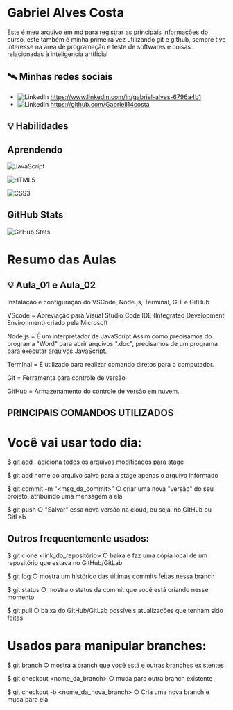 # Gabriel Alves Costa

Este é meu arquivo em md para registrar as principais informações do curso, este também é minha primeira vez utilizando git e github, sempre tive interesse na area de programação e teste de softwares e coisas relacionadas à inteligencia artificial

## 🛰 Minhas redes sociais
- ![LinkedIn](https://img.shields.io/badge/LinkedIn-000?style=for-the-badge&logo=linkedin&logoColor=0E76A8) https://www.linkedin.com/in/gabriel-alves-6796a4b1
- ![LinkedIn](https://img.shields.io/badge/github-000?style=for-the-badge&logo=github&logoColor=0E76A8) https://github.com/Gabriell14costa


## 💡 Habilidades


## Aprendendo

![JavaScript](https://img.shields.io/badge/JavaScript-000?style=for-the-badge&logo=javascript)

![HTML5](https://img.shields.io/badge/HTML5-000?style=for-the-badge&logo=html5)

![CSS3](https://img.shields.io/badge/CSS3-000?style=for-the-badge&logo=css3&logoColor=264CE4)
## GitHub Stats

![GitHub Stats](https://github-readme-stats.vercel.app/api?username=Gabriell14costa&theme=transparent&bg_color=000&border_color=30A3DC&show_icons=true&icon_color=30A3DC&title_color=E94D5F&text_color=FFF&hide=stars)




# Resumo das Aulas

## 💡 Aula_01 e Aula_02

Instalação e configuração do VSCode, Node.js, Terminal, GIT e GitHub

VScode = Abreviação para Visual Studio
Code
IDE (Integrated Development Environment) criado pela Microsoft

Node.js = É um interpretador de JavaScript
Assim como precisamos do programa
"Word" para abrir arquivos ".doc",
precisamos de um programa para
executar arquivos JavaScript.

Terminal = É utilizado para realizar comando diretos para o computador.

Git = Ferramenta para controle de versão 

GitHub = Armazenamento do controle de versão em nuvem.

## PRINCIPAIS COMANDOS UTILIZADOS

# Você vai usar todo dia:
$ git add . adiciona todos os arquivos modificados para stage

$ git add nome do arquivo salva para a stage apenas o arquivo informado

$ git commit -m "<msg_da_commit>"
○ criar uma nova "versão" do seu
projeto, atribuindo uma mensagem a ela

$ git push
○ "Salvar" essa nova versão na
cloud, ou seja, no GitHub ou
GitLab

## Outros frequentemente usados:
$ git clone <link_do_repositório>
○ baixa e faz uma cópia local de um
repositório que estava no GitHub/GitLab

$ git log
○ mostra um histórico das últimas commits
feitas nessa branch

$ git status
○ mostra o status da commit que você está
criando nesse momento

$ git pull
○ baixa do GitHub/GitLab possíveis
atualizações que tenham sido feitas

# Usados para manipular branches:
$ git branch
○ mostra a branch que você está e
outras branches existentes

$ git checkout <nome_da_branch>
○ muda para outra branch
existente

$ git checkout -b
<nome_da_nova_branch>
○ Cria uma nova branch e muda
para ela
